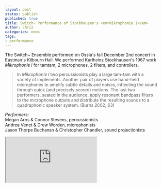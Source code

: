 ```yaml
---
layout: post
status: publish
published: true
title: Switch~ Performance of Stockhausen's <em>Mikrophonie I</em>
author: Chris
categories: news
tags:
- performance
---
```

The Switch~ Ensemble performed on Ossia's fall December 2nd concert in Eastman's Kilbourn Hall. We performed Karlheinz Stockhausen's 1967 work *Mikrophonie I* for tamtam, 2 microphones, 2 filters, and controllers.

> In *Mikrophonie I* two percussionists play a large tam-tam with a variety of implements. Another pair of players use hand-held microphones to amplify subtle details and noises, inflecting the sound through quick (and precisely scored) motions. The last two performers, seated in the audience, apply resonant bandpass filters to the microphone outputs and distribute the resulting sounds to a quadraphonic speaker system. (Burns 2002, 63)

*Performers:*  
Megan Arns & Connor Stevens, percussionists  
Andrea Venet & Drew Worden, microphonists  
Jason Thorpe Buchanan & Christopher Chandler, sound projectionists

<div class="text-center">
  <iframe class="embed-responsive-item" src="https://www.youtube.com/embed/8hw8AIKz1LE" allowfullscreen></iframe>
</div>
